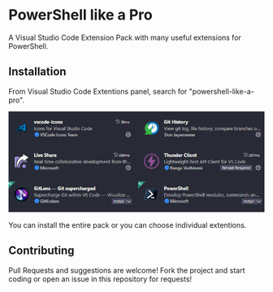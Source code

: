 # PowerShell like a Pro

A Visual Studio Code Extension Pack with many useful extensions for PowerShell.

## Installation
From Visual Studio Code Extentions panel, search for "powershell-like-a-pro".

![Visual Studio Code Extentions](images/screen.png)

You can install the entire pack or you can choose individual extentions.

## Contributing

Pull Requests and suggestions are welcome!
Fork the project and start coding or open an issue in this repository for requests!